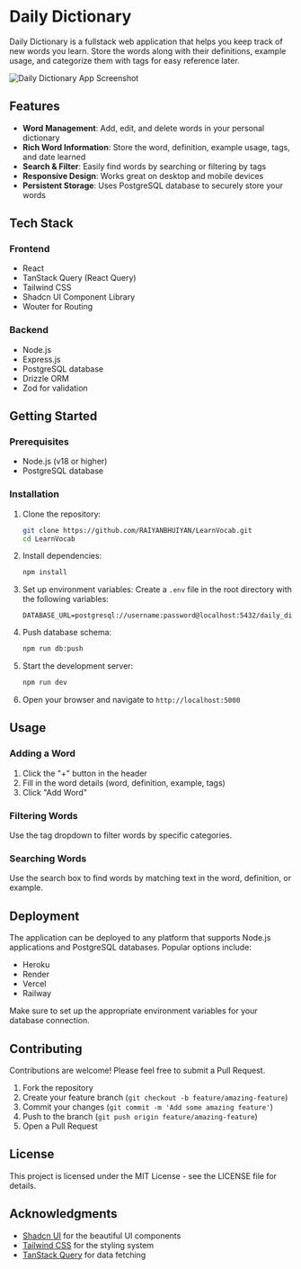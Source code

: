 # Daily Dictionary

Daily Dictionary is a fullstack web application that helps you keep track of new words you learn. Store the words along with their definitions, example usage, and categorize them with tags for easy reference later.

![Daily Dictionary App Screenshot](assets/screenshot.png)

## Features

- **Word Management**: Add, edit, and delete words in your personal dictionary
- **Rich Word Information**: Store the word, definition, example usage, tags, and date learned
- **Search & Filter**: Easily find words by searching or filtering by tags
- **Responsive Design**: Works great on desktop and mobile devices
- **Persistent Storage**: Uses PostgreSQL database to securely store your words

## Tech Stack

### Frontend
- React
- TanStack Query (React Query)
- Tailwind CSS
- Shadcn UI Component Library
- Wouter for Routing

### Backend
- Node.js
- Express.js
- PostgreSQL database
- Drizzle ORM
- Zod for validation

## Getting Started

### Prerequisites

- Node.js (v18 or higher)
- PostgreSQL database

### Installation

1. Clone the repository:
   ```bash
   git clone https://github.com/RAIYANBHUIYAN/LearnVocab.git
   cd LearnVocab
   ```

2. Install dependencies:
   ```bash
   npm install
   ```

3. Set up environment variables:
   Create a `.env` file in the root directory with the following variables:
   ```
   DATABASE_URL=postgresql://username:password@localhost:5432/daily_dictionary
   ```

4. Push database schema:
   ```bash
   npm run db:push
   ```

5. Start the development server:
   ```bash
   npm run dev
   ```

6. Open your browser and navigate to `http://localhost:5000`

## Usage

### Adding a Word

1. Click the "+" button in the header
2. Fill in the word details (word, definition, example, tags)
3. Click "Add Word"

### Filtering Words

Use the tag dropdown to filter words by specific categories.

### Searching Words

Use the search box to find words by matching text in the word, definition, or example.

## Deployment

The application can be deployed to any platform that supports Node.js applications and PostgreSQL databases. Popular options include:

- Heroku
- Render
- Vercel
- Railway

Make sure to set up the appropriate environment variables for your database connection.

## Contributing

Contributions are welcome! Please feel free to submit a Pull Request.

1. Fork the repository
2. Create your feature branch (`git checkout -b feature/amazing-feature`)
3. Commit your changes (`git commit -m 'Add some amazing feature'`)
4. Push to the branch (`git push origin feature/amazing-feature`)
5. Open a Pull Request

## License

This project is licensed under the MIT License - see the LICENSE file for details.

## Acknowledgments

- [Shadcn UI](https://ui.shadcn.com/) for the beautiful UI components
- [Tailwind CSS](https://tailwindcss.com/) for the styling system
- [TanStack Query](https://tanstack.com/query) for data fetching
